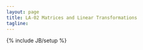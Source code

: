 ```yaml
---
layout: page
title: LA-02 Matrices and Linear Transformations
tagline:
---
```


{% include JB/setup %}
